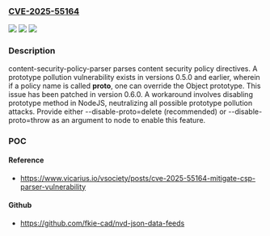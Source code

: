 ### [CVE-2025-55164](https://cve.mitre.org/cgi-bin/cvename.cgi?name=CVE-2025-55164)
![](https://img.shields.io/static/v1?label=Product&message=content-security-policy-parser&color=blue)
![](https://img.shields.io/static/v1?label=Version&message=%3C%200.6.0%20&color=brightgreen)
![](https://img.shields.io/static/v1?label=Vulnerability&message=CWE-1321%3A%20Improperly%20Controlled%20Modification%20of%20Object%20Prototype%20Attributes%20('Prototype%20Pollution')&color=brightgreen)

### Description

content-security-policy-parser parses content security policy directives. A prototype pollution vulnerability exists in versions 0.5.0 and earlier, wherein if a policy name is called __proto__, one can override the Object prototype. This issue has been patched in version 0.6.0. A workaround involves disabling prototype method in NodeJS, neutralizing all possible prototype pollution attacks. Provide either --disable-proto=delete (recommended) or --disable-proto=throw as an argument to node to enable this feature.

### POC

#### Reference
- https://www.vicarius.io/vsociety/posts/cve-2025-55164-mitigate-csp-parser-vulnerability

#### Github
- https://github.com/fkie-cad/nvd-json-data-feeds


